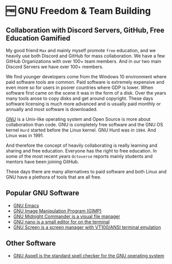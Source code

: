 # 🆓 GNU Freedom & Team Building

## Collaboration with Discord Servers, GitHub, Free Education Gamified

My good friend `Max` and mainly myself promote `free` education, and we heavily
use both Discord and GitHub for mass collaboration. We have a few GitHub
Organizations with over 100+ team members. And in our two main Discord Servers
we have over 100+ members.

We find younger developers come from the Windows 10 environment where paid
software tools are common. Paid software is extremely expensive and even more so
for users in poorer countries where GDP is lower. When software first came on
the scene it was in the form of a disk. Over the years many tools arose to copy
disks and get around copyright. These days software licensing is much more
advanced and is usually paid monthly or annually and most software is
downloaded.

[GNU](https://www.gnu.org/) is a Unix-like operating system and Open Source is
more about collaboration than code. GNU is completely free software and the GNU
OS kernel `Hurd` started before the Linux kernel. GNU Hurd was in `1984`. And
Linux was in 1991.

And therefore the concept of heavily collaborating is really learning and
sharing and free education. Everyone has the right to free education. In some of
the most recent years `Octoverse` reports mainly students and mentors have been
joining GitHub.

These days there are many alternatives to paid software and both Linux and GNU
have a plethora of tools that are all free.

## Popular GNU Software

- [GNU Emacs](https://www.gnu.org/software/emacs/)
- [GNU Image Manipulation Program (GIMP)](https://www.gimp.org/)
- [GNU Midnight Commander is a visual file manager](https://midnight-commander.org/)
- [GNU nano is a small editor for on the terminal](https://www.nano-editor.org/)
- [GNU Screen is a screen manager with VT100/ANSI terminal emulation](https://www.gnu.org/software/screen/)

## Other Software

- [GNU Aspell is the standard spell checker for the GNU operating system](http://aspell.net/)
